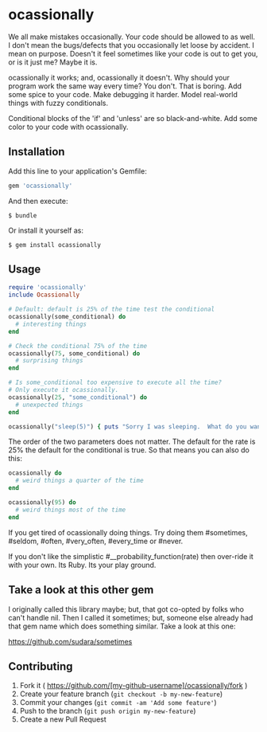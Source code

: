 # ocassionally

We all make mistakes occasionally.  Your code should be allowed to as well.  I don't mean the bugs/defects that you occasionally let loose by accident.  I mean on purpose.  Doesn't it feel sometimes like your code is out to get you, or is it just me?  Maybe it is.

ocassionally it works; and, ocassionally it doesn't.  Why should your program work the same way every time?  You don't.  That is boring. Add some spice to your code.  Make debugging it harder. Model real-world things with fuzzy conditionals.

Conditional blocks of the 'if' and 'unless' are so black-and-white. Add some color to your code with ocassionally.

## Installation

Add this line to your application's Gemfile:

```ruby
gem 'ocassionally'
```

And then execute:

    $ bundle

Or install it yourself as:

    $ gem install ocassionally

## Usage

```ruby
require 'ocassionally'
include Ocassionally

# Default: default is 25% of the time test the conditional
ocassionally(some_conditional) do
  # interesting things
end

# Check the conditional 75% of the time
ocassionally(75, some_conditional) do
  # surprising things
end

# Is some_conditional too expensive to execute all the time?
# Only execute it ocassionally.
ocassionally(25, "some_conditional") do
  # unexpected things
end

ocassionally("sleep(5)") { puts "Sorry I was sleeping.  What do you want?" }

```

The order of the two parameters does not matter.  The default for the rate is 25% the default for the conditional is true.  So that means you can also do this:

```ruby
ocassionally do
  # weird things a quarter of the time
end

ocassionally(95) do
  # weird things most of the time
end
```

If you get tired of ocassionally doing things.  Try doing them #sometimes, #seldom, #often, #very_often, #every_time or #never.

If you don't like the simplistic #__probability_function(rate) then over-ride it with your own.  Its Ruby.  Its your play ground.

## Take a look at this other gem

I originally called this library maybe; but, that got co-opted by folks who can't handle nil.  Then I called it sometimes; but, someone else already had that gem name which does something similar.  Take a look at this one:

https://github.com/sudara/sometimes

## Contributing

1. Fork it ( https://github.com/[my-github-username]/ocassionally/fork )
2. Create your feature branch (`git checkout -b my-new-feature`)
3. Commit your changes (`git commit -am 'Add some feature'`)
4. Push to the branch (`git push origin my-new-feature`)
5. Create a new Pull Request
